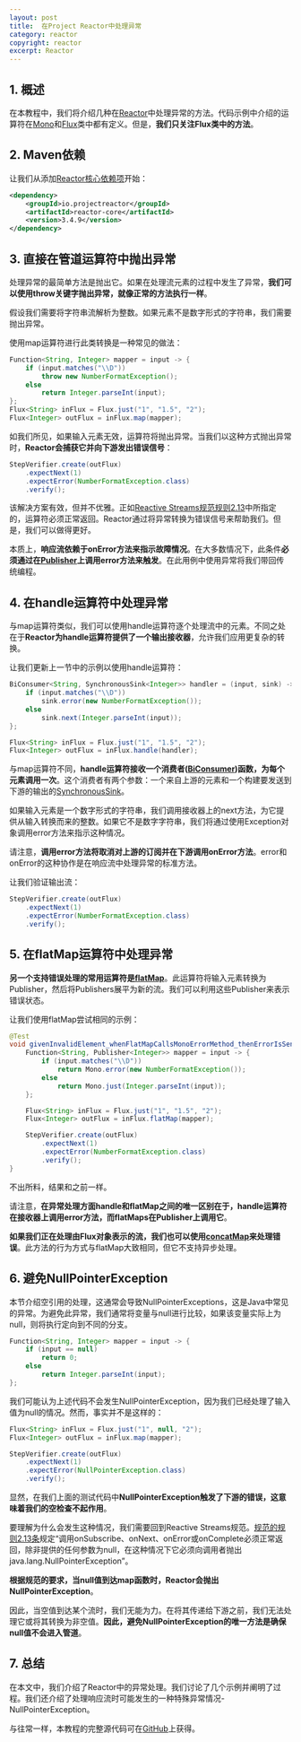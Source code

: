 ```yaml
---
layout: post
title:  在Project Reactor中处理异常
category: reactor
copyright: reactor
excerpt: Reactor
---
```


## 1. 概述

在本教程中，我们将介绍几种在[Reactor](https://www.baeldung.com/reactor-core)中处理异常的方法。代码示例中介绍的运算符在[Mono](https://projectreactor.io/docs/core/release/api/reactor/core/publisher/Mono.html)和[Flux](https://projectreactor.io/docs/core/release/api/reactor/core/publisher/Flux.html)类中都有定义。但是，**我们只关注Flux类中的方法**。

## 2. Maven依赖

让我们从添加[Reactor核心依赖项](https://search.maven.org/search?q=a:reactor-core)开始：

```xml
<dependency>
    <groupId>io.projectreactor</groupId>
    <artifactId>reactor-core</artifactId>
    <version>3.4.9</version>
</dependency>
```

## 3. 直接在管道运算符中抛出异常

处理异常的最简单方法是抛出它。如果在处理流元素的过程中发生了异常，**我们可以使用throw关键字抛出异常，就像正常的方法执行一样**。

假设我们需要将字符串流解析为整数。如果元素不是数字形式的字符串，我们需要抛出异常。

使用map运算符进行此类转换是一种常见的做法：

```java
Function<String, Integer> mapper = input -> {
    if (input.matches("\\D"))
        throw new NumberFormatException();
    else
        return Integer.parseInt(input);
};
Flux<String> inFlux = Flux.just("1", "1.5", "2");
Flux<Integer> outFlux = inFlux.map(mapper);
```

如我们所见，如果输入元素无效，运算符将抛出异常。当我们以这种方式抛出异常时，**Reactor会捕获它并向下游发出错误信号**：

```java
StepVerifier.create(outFlux)
    .expectNext(1)
    .expectError(NumberFormatException.class)
    .verify();
```

该解决方案有效，但并不优雅。正如[Reactive Streams规范规则2.13](https://github.com/reactive-streams/reactive-streams-jvm#2-subscriber-code)中所指定的，运算符必须正常返回。Reactor通过将异常转换为错误信号来帮助我们。但是，我们可以做得更好。

本质上，**响应流依赖于onError方法来指示故障情况**。在大多数情况下，此条件**必须通过在[Publisher](https://www.reactive-streams.org/reactive-streams-1.0.3-javadoc/org/reactivestreams/Publisher.html)上调用error方法来触发**。在此用例中使用异常将我们带回传统编程。

## 4. 在handle运算符中处理异常

与map运算符类似，我们可以使用handle运算符逐个处理流中的元素。不同之处在于**Reactor为handle运算符提供了一个输出接收器**，允许我们应用更复杂的转换。

让我们更新上一节中的示例以使用handle运算符：

```java
BiConsumer<String, SynchronousSink<Integer>> handler = (input, sink) -> {
    if (input.matches("\\D"))
        sink.error(new NumberFormatException());
    else
        sink.next(Integer.parseInt(input));
};

Flux<String> inFlux = Flux.just("1", "1.5", "2");
Flux<Integer> outFlux = inFlux.handle(handler);
```

与map运算符不同，**handle运算符接收一个消费者([BiConsumer](https://docs.oracle.com/en/java/javase/11/docs/api/java.base/java/util/function/BiConsumer.html))函数，为每个元素调用一次**。这个消费者有两个参数：一个来自上游的元素和一个构建要发送到下游的输出的[SynchronousSink](https://projectreactor.io/docs/core/release/api/reactor/core/publisher/SynchronousSink.html)。

如果输入元素是一个数字形式的字符串，我们调用接收器上的next方法，为它提供从输入转换而来的整数。如果它不是数字字符串，我们将通过使用Exception对象调用error方法来指示这种情况。

请注意，**调用error方法将取消对上游的订阅并在下游调用onError方法**。error和onError的这种协作是在响应流中处理异常的标准方法。

让我们验证输出流：

```java
StepVerifier.create(outFlux)
    .expectNext(1)
    .expectError(NumberFormatException.class)
    .verify();
```

## 5. 在flatMap运算符中处理异常

**另一个支持错误处理的常用运算符是[flatMap](https://projectreactor.io/docs/core/release/api/reactor/core/publisher/Flux.html#flatMap-java.util.function.Function-)**。此运算符将输入元素转换为Publisher，然后将Publishers展平为新的流。我们可以利用这些Publisher来表示错误状态。

让我们使用flatMap尝试相同的示例：

```java
@Test
void givenInvalidElement_whenFlatMapCallsMonoErrorMethod_thenErrorIsSentToDownstream() {
    Function<String, Publisher<Integer>> mapper = input -> {
        if (input.matches("\\D"))
            return Mono.error(new NumberFormatException());
        else
            return Mono.just(Integer.parseInt(input));
    };

    Flux<String> inFlux = Flux.just("1", "1.5", "2");
    Flux<Integer> outFlux = inFlux.flatMap(mapper);

    StepVerifier.create(outFlux)
        .expectNext(1)
        .expectError(NumberFormatException.class)
        .verify();
}
```

不出所料，结果和之前一样。

请注意，**在异常处理方面handle和flatMap之间的唯一区别在于，handle运算符在接收器上调用error方法，而flatMaps在Publisher上调用它**。

**如果我们正在处理由Flux对象表示的流，我们也可以使用[concatMap](https://projectreactor.io/docs/core/release/api/reactor/core/publisher/Flux.html#concatMap-java.util.function.Function-)来处理错误**。此方法的行为方式与flatMap大致相同，但它不支持异步处理。

## 6. 避免NullPointerException

本节介绍空引用的处理，这通常会导致NullPointerExceptions，这是Java中常见的异常。为避免此异常，我们通常将变量与null进行比较，如果该变量实际上为null，则将执行定向到不同的分支。

```java
Function<String, Integer> mapper = input -> {
    if (input == null)
        return 0;
    else
        return Integer.parseInt(input);
};
```

我们可能认为上述代码不会发生NullPointerException，因为我们已经处理了输入值为null的情况。然而，事实并不是这样的：

```java
Flux<String> inFlux = Flux.just("1", null, "2");
Flux<Integer> outFlux = inFlux.map(mapper);

StepVerifier.create(outFlux)
    .expectNext(1)
    .expectError(NullPointerException.class)
    .verify();
```

显然，在我们上面的测试代码中**NullPointerException触发了下游的错误，这意味着我们的空检查不起作用**。

要理解为什么会发生这种情况，我们需要回到Reactive Streams规范。[规范的规则2.13条](https://github.com/reactive-streams/reactive-streams-jvm#2-subscriber-code)规定“调用onSubscribe、onNext、onError或onComplete必须正常返回，除非提供的任何参数为null，在这种情况下它必须向调用者抛出java.lang.NullPointerException”。

**根据规范的要求，当null值到达map函数时，Reactor会抛出NullPointerException**。

因此，当空值到达某个流时，我们无能为力。在将其传递给下游之前，我们无法处理它或将其转换为非空值。**因此，避免NullPointerException的唯一方法是确保null值不会进入管道**。

## 7. 总结

在本文中，我们介绍了Reactor中的异常处理。我们讨论了几个示例并阐明了过程。我们还介绍了处理响应流时可能发生的一种特殊异常情况-NullPointerException。

与往常一样，本教程的完整源代码可在[GitHub](https://github.com/tuyucheng7/taketoday-tutorial4j/tree/master/reactor-core)上获得。
